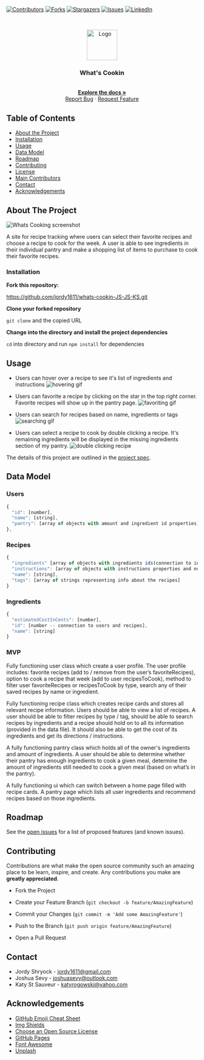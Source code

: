
[![Contributors][contributors-shield]][contributors-url]
[![Forks][forks-shield]][forks-url]
[![Stargazers][stars-shield]][stars-url]
[![Issues][issues-shield]][issues-url]
[![LinkedIn][linkedin-shield]][linkedin-url]


<br />
<p align="center">
  <a href="https://github.com/jordy1611/whats-cookin-JS-JS-KS">
    <img src="https://external-content.duckduckgo.com/iu/?u=https%3A%2F%2Fimg.pngio.com%2Fchef-cooking-logo-clip-art-cook-free-transparent-png-clipart-cook-png-black-and-white-840_1015.png&f=1&nofb=1" alt="Logo" width="80" height="80">
  </a>

  <h3 align="center">What's Cookin</h3>

  <p align="center">
    <br />
    <a href="https://github.com/jordy1611/whats-cookin-JS-JS-KS"><strong>Explore the docs »</strong></a>
    <br />
    <a href="https://github.com/jordy1611/whats-cookin-JS-JS-KS/issues">Report Bug</a>
    ·
    <a href="https://github.com/jordy1611/whats-cookin-JS-JS-KS/issues">Request Feature</a>
  </p>
</p>

## Table of Contents

* [About the Project](#about-the-project)
* [Installation](#installation)
* [Usage](#usage)
* [Data Model](#data-model)
* [Roadmap](#roadmap)
* [Contributing](#contributing)
* [License](#license)
* [Main Contributors](#contributors)
* [Contact](#contact)
* [Acknowledgements](#acknowledgements)


<!-- ABOUT THE PROJECT -->
## About The Project

![Whats Cooking screenshot](assets/mainPage.png)


A site for recipe tracking where users can select their favorite recipes and choose a recipe to cook for the week.  A user is able to see ingredients in their individual pantry and make a shopping list of items to purchase to cook their favorite recipes.

### Installation

**Fork this repository:**


https://github.com/jordy1611/whats-cookin-JS-JS-KS.git

**Clone your forked repository**

`git clone` and the copied URL

**Change into the directory and install the project dependencies**

`cd` into directory and run `npm install` for dependencies



<!-- USAGE EXAMPLES -->
## Usage
* Users can hover over a recipe to see it's list of ingredients and instructions
![hovering gif](assets/hovering.gif)

* Users can favorite a recipe by clicking on the star in the top right corner. Favorite recipes will show up in the pantry page.
![favoriting gif](assets/favoriting.gif)

* Users can search for recipes based on name, ingredients or tags
![searching gif](assets/searching.gif)

* Users can select a recipe to cook by double clicking a recipe. It's remaining ingredients will be displayed in the missing ingredients section of my pantry.
![double clicking recipe](recipeToCook.gif)

The details of this project are outlined in the <a href="https://frontend.turing.io/projects/whats-cookin.html" target="\__blank">project spec</a>.

<!-- DATA MODEL -->

## Data Model
### Users
```js
{
  "id": [number],
  "name": [string],
  "pantry": [array of objects with amount and ingredient id properties]
},
```

### Recipes
```js
{
  "ingredients" [array of objects with ingredients ids(connection to ingredients), ingredient names, and quantity data],
  "instructions": [array of objects with instructions properties and numbered steps],
  "name": [string],
  "tags": [array of strings representing info about the recipes]
}
```

### Ingredients
```js
{
  "estimatedCostInCents": [number],
  "id": [number -- connection to users and recipes],
  "name": [string]
}
```

### MVP
Fully functioning user class which create a user profile. The user profile includes: favorite recipes (add to / remove from the user’s favoriteRecipes), option to cook a recipe that week (add to user recipesToCook), method to filter user favoriteRecipes or recipesToCook by type, search any of their saved recipes by name or ingredient.

Fully functioning recipe class which creates recipe cards and stores all relevant recipe information. Users should be able to view a list of recipes. A user should be able to filter recipes by type / tag, should be able to search recipes by ingredients and a recipe should hold on to all its information (provided in the data file). It should also be able to get the cost of its ingredients and get its directions / instructions.

A fully functioning pantry class which holds all of the owner's ingredients and amount of ingredients. A user should be able to determine whether their pantry has enough ingredients to cook a given meal, determine the amount of ingredients still needed to cook a given meal (based on what’s in the pantry).

A fully functioning ui which can switch between a home page filled with recipe cards. A pantry page which lists all user ingredients and recommend recipes based on those ingredients.

<!-- ROADMAP -->
## Roadmap

See the [open issues](https://github.com/jordy1611/whats-cookin-JS-JS-KS/issues) for a list of proposed features (and known issues).


<!-- CONTRIBUTING -->
## Contributing

Contributions are what make the open source community such an amazing place to be learn, inspire, and create. Any contributions you make are **greatly appreciated**.

* Fork the Project

* Create your Feature Branch (`git checkout -b feature/AmazingFeature`)

* Commit your Changes (`git commit -m 'Add some AmazingFeature'`)

* Push to the Branch (`git push origin feature/AmazingFeature`)

* Open a Pull Request


## Contact

* Jordy Shryock - jordy1611@gmail.com
* Joshua Sevy - joshuasevy@outlook.com
* Katy St Sauveur - katyrogowski@yahoo.com




<!-- ACKNOWLEDGEMENTS -->
## Acknowledgements
* [GitHub Emoji Cheat Sheet](https://www.webpagefx.com/tools/emoji-cheat-sheet)
* [Img Shields](https://shields.io)
* [Choose an Open Source License](https://choosealicense.com)
* [GitHub Pages](https://pages.github.com)
* [Font Awesome](https://fontawesome.com)
* [Unplash](https://unsplash.com/)


<!-- MARKDOWN LINKS & IMAGES -->

[contributors-shield]: https://img.shields.io/github/contributors/jordy1611/whats-cookin-JS-JS-KS.svg?style=flat-square
[contributors-url]: https://github.com/jordy1611/whats-cookin-JS-JS-KS/graphs/contributors
[forks-shield]: https://img.shields.io/github/forks/jordy1611/whats-cookin-JS-JS-KS.svg?style=flat-square
[forks-url]: https://github.com/jordy1611/whats-cookin-JS-JS-KS/network/members
[stars-shield]: https://img.shields.io/github/stars/jordy1611/whats-cookin-JS-JS-KS.svg?style=flat-square
[stars-url]: https://github.com/jordy1611/whats-cookin-JS-JS-KS/stargazers
[issues-shield]: https://img.shields.io/github/issues/jordy1611/whats-cookin-JS-JS-KS.svg?style=flat-square
[issues-url]: https://github.com/jordy1611/whats-cookin-JS-JS-KS/issuesÂ
[linkedin-shield]: https://img.shields.io/badge/-LinkedIn-black.svg?style=flat-square&logo=linkedin&colorB=555


<!-- [linkedin-url]: https://linkedin.com/in/linkHere -->
[linkedin-url]: https://www.linkedin.com/in/jordan-shryock-6a48b9113/

<!-- [product-screenshot]: images/screenshot.png -->
